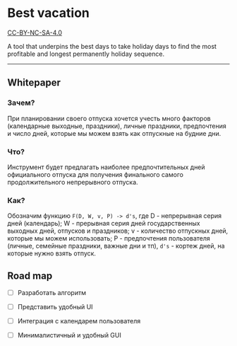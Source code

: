 # Best vacation
[CC-BY-NC-SA-4.0](https://creativecommons.org/licenses/by-nc-sa/4.0/legalcode)

A tool that underpins the best days to take holiday days to find the most profitable and longest permanently holiday sequence.

------

## Whitepaper

### Зачем?
При планировании своего отпуска хочется учесть много факторов (календарные выходные, праздники), личные праздники, предпочтения и число дней, которые мы можем взять как отпускные на будние дни.

### Что?
Инструмент будет предлагать наиболее предпочтительных дней официального отпуска для получения финального самого продолжительного непрерывного отпуска.

### Как?

Обозначим функцию `F(D, W, v, P) -> d's`, где D - непрерывная серия дней (календарь); W - прерывная серия дней государственных выходных дней, отпусков и праздников; v - количество отпускных дней, которые мы можем использовать; P - предпочтения пользователя (личные, семейные праздники, важные дни и тп), `d's` - кортеж дней, на которые нужно взять отпуск.


## Road map

- [ ] Разработать алгоритм
- [ ] Представить удобный UI
- [ ] Интеграция с календарем пользователя
- [ ] Минималистичный и удобный GUI




 



